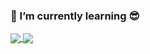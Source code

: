 ### 🌱 I’m currently learning 😎

<a href="https://github.com/anuraghazra/github-readme-stats">
<img align="center" src="https://github-readme-stats.vercel.app/api?username=gasb150&show_icons=true&theme=ayu-mirage">
</a>

<a href="https://github.com/anuraghazra/github-readme-stats">
<img align="center" src="https://github-readme-stats.vercel.app/api/top-langs/?username=gasb150&langs_count=10&theme=ayu-mirage">
</a>

<!--
**gasb150/gasb150** is a ✨ _special_ ✨ repository because its `README.md` (this file) appears on your GitHub profile.

Here are some ideas to get you started:

- 🔭 I’m currently working on ...
-
- 👯 I’m looking to collaborate on ...
- 🤔 I’m looking for help with ...
- 💬 Ask me about ...
- 📫 How to reach me: ...
- 😄 Pronouns: ...
- ⚡ Fun fact: ...
  -->
